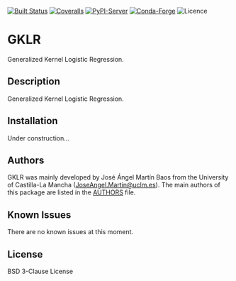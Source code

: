 [](https://img.shields.io/pypi/pyversions/gklr.svg)
[![Built Status](https://api.cirrus-ci.com/github/JoseAngelMartinB/gklr.svg?branch=main)](https://cirrus-ci.com/github/JoseAngelMartinB/gklr)
[![Coveralls](https://img.shields.io/coveralls/github/JoseAngelMartinB/gklr/main.svg)](https://coveralls.io/r/JoseAngelMartinB/gklr)
[![PyPI-Server](https://img.shields.io/pypi/v/gklr.svg)](https://pypi.org/project/gklr/)
[![Conda-Forge](https://img.shields.io/conda/vn/conda-forge/gklr.svg)](https://anaconda.org/conda-forge/gklr)
![Licence](https://img.shields.io/badge/Licence-MIT-blue)


# GKLR

Generalized Kernel Logistic Regression.


## Description

Generalized Kernel Logistic Regression.


## Installation

Under construction...


## Authors

GKLR was mainly developed by José Ángel Martín Baos from the University of
Castilla-La Mancha (JoseAngel.Martin@uclm.es). The main authors of this
package are listed in the [AUTHORS](AUTHORS.md) file.


## Known Issues
There are no known issues at this moment.


## License

BSD 3-Clause License
